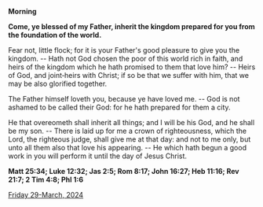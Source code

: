 **Morning**

**Come, ye blessed of my Father, inherit the kingdom prepared for you from the foundation of the world.**
 
Fear not, little flock; for it is your Father's good pleasure to give you the kingdom. -- Hath not God chosen the poor of this world rich in faith, and heirs of the kingdom which he hath promised to them that love him? -- Heirs of God, and joint‑heirs with Christ; if so be that we suffer with him, that we may be also glorified together.
 
The Father himself loveth you, because ye have loved me. -- God is not ashamed to be called their God: for he hath prepared for them a city.
 
He that overeometh shall inherit all things; and I will be his God, and he shall be my son. -- There is laid up for me a crown of righteousness, which the Lord, the righteous judge, shall give me at that day: and not to me only, but unto all them also that love his appearing. -- He which hath begun a good work in you will perform it until the day of Jesus Christ.  

**Matt 25:34; Luke 12:32; Jas 2:5; Rom 8:17; John 16:27; Heb 11:16; Rev 21:7; 2 Tim 4:8; Phl 1:6**

[Friday 29-March, 2024](https://t.me/daily_light)
